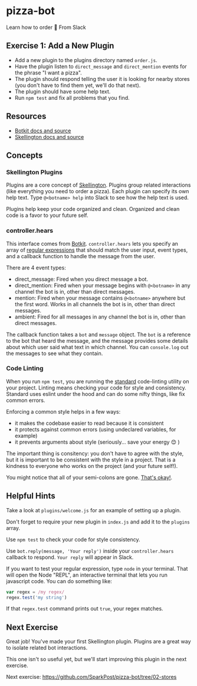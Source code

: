 # pizza-bot
Learn how to order :pizza: From Slack

## Exercise 1: Add a New Plugin

* Add a new plugin to the plugins directory named `order.js`.
* Have the plugin listen to `direct_message` and `direct_mention` events for the phrase "I want a pizza". 
* The plugin should respond telling the user it is looking for nearby stores (you don't have to find them yet, we'll do that next).
* The plugin should have some help text.
* Run `npm test` and fix all problems that you find.

## Resources

* [Botkit docs and source](https://github.com/howdyai/botkit)
* [Skellington docs and source](https://github.com/Skellington-Closet/skellington)

## Concepts

### Skellington Plugins

Plugins are a core concept of [Skellington](https://github.com/Skellington-Closet/skellington). Plugins group related 
interactions (like everything you need to order a pizza). Each plugin can specify its own help text. Type 
`@<botname> help` into Slack to see how the help text is used.

Plugins help keep your code organized and clean. Organized and clean code is a favor to your future self.

### controller.hears

This interface comes from [Botkit](https://github.com/howdyai/botkit). `controller.hears` lets you specify an array of 
[regular expressions](https://developer.mozilla.org/en-US/docs/Web/JavaScript/Guide/Regular_Expressions) that should match
the user input, event types, and a callback function to handle the message from the user.
 
There are 4 event types:
 * direct_message: Fired when you direct message a bot.
 * direct_mention: Fired when your message begins with `@<botname>` in any channel the bot is in, other than direct messages.
 * mention: Fired when your message contains `@<botname>` anywhere but the first word. Works in all channels the bot is in, other than direct messages.
 * ambient: Fired for all messages in any channel the bot is in, other than direct messages.
 
The callback function takes a `bot` and `message` object. The `bot` is a reference to the bot that heard the message, and the
message provides some details about which user said what text in which channel. You can `console.log` out the messages to see 
what they contain.

### Code Linting

When you run `npm test`, you are running the [standard](https://github.com/feross/standard) code-linting utility on your project. Linting means checking your code for style and consistency. Standard uses eslint under the hood and can do some nifty things, like fix common errors.

Enforcing a common style helps in a few ways:
* it makes the codebase easier to read because it is consistent
* it protects against common errors (using undeclared variables, for example)
* it prevents arguments about style (seriously... save your energy 😊 )

The important thing is consitency: you don't have to agree with the style, but it is important to be consistent with the style in a project. That is a kindness to everyone who works on the project (and your future self!).

You might notice that all of your semi-colons are gone. [That's okay!](http://blog.izs.me/post/2353458699/an-open-letter-to-javascript-leaders-regarding). 

## Helpful Hints

Take a look at `plugins/welcome.js` for an example of setting up a plugin.

Don't forget to require your new plugin in `index.js` and add it to the `plugins` array.

Use `npm test` to check your code for style consistency.

Use `bot.reply(message, 'Your reply')` inside your `controller.hears` callback to respond. `Your reply` will appear in Slack.

If you want to test your regular expression, type `node` in your terminal. That will open the Node "REPL", an interactive terminal
that lets you run javascript code. You can do something like:
```js
var regex = /my regex/
regex.test('my string')
```

If that `regex.test` command prints out `true`, your regex matches.

## Next Exercise

Great job! You've made your first Skellington plugin. Plugins are a great way to isolate related bot interactions.

This one isn't so useful yet, but we'll start improving this plugin in the next exercise.

Next exercise: https://github.com/SparkPost/pizza-bot/tree/02-stores
